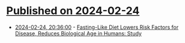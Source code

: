 # [Published on 2024-02-24](index.md)

* [2024-02-24, 20:36:00](https://soylentnews.org/article.pl?sid=24/02/23/1557245&from=rss) - [Fasting-Like Diet Lowers Risk Factors for Disease, Reduces Biological Age in Humans: Study](https://soylentnews.org/article.pl?sid=24/02/23/1557245&from=rss)
